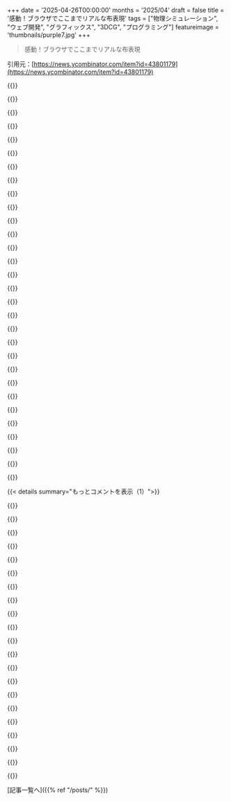 +++
date = '2025-04-26T00:00:00'
months = '2025/04'
draft = false
title = '感動！ブラウザでここまでリアルな布表現'
tags = ["物理シミュレーション", "ウェブ開発", "グラフィックス", "3DCG", "プログラミング"]
featureimage = 'thumbnails/purple7.jpg'
+++

> 感動！ブラウザでここまでリアルな布表現

引用元：[https://news.ycombinator.com/item?id=43801179](https://news.ycombinator.com/item?id=43801179)




{{<matomeQuote body="ブラウザ向けの別の布表現だよ： https://oimo.io/works/cloth/" userName="mmwelt" createdAt="2025/04/26 09:14:53" color="">}}




{{<matomeQuote body="Cool だね。いつになったら games でこういう布のインタラクションができるようになるの？" userName="luotuoshangdui" createdAt="2025/04/26 13:28:14" color="">}}




{{<matomeQuote body="Splinter Cell、2002年のやつね： https://web.archive.org/web/20220207182149/https://gfycat.co..." userName="spiralganglion" createdAt="2025/04/26 16:39:41" color="#ff5733">}}




{{<matomeQuote body="こういうの、2000s 後半にめっちゃ流行ったんだよね。NVIDIA が PhysX を買収して、急に全ての AAA game で cloth animation が使われるようになったんだ（もちろん、nvidia GPU を買ってればだけど）。例えば、Mirror’s Edge なんか、supported card でプレイすると interactive な tarpaulins とか drapes がいっぱい出てくるよ。" userName="swiftcoder" createdAt="2025/04/26 19:23:15" color="#785bff">}}




{{<matomeQuote body="あともう一つ（bevy を使った Rusty）。 desktop の方が better に runs するよ。" userName="stefanka" createdAt="2025/04/26 10:40:46" color="">}}




{{<matomeQuote body="link、忘れた？" userName="LtdJorge" createdAt="2025/04/27 16:42:39" color="">}}




{{<matomeQuote body="やってみたよ、ありがとう。<br>これね -＞ https://jbargu.github.io/cloth-simulation-bevy-rust/<br>あと、他の人がもう移植してるのもあるよ -＞ https://github.com/roackb2/verlet-rs" userName="stefanka" createdAt="2025/04/28 05:28:22" color="#785bff">}}




{{<matomeQuote body="Marian Pekárさんのブログ記事「https://pikuma.com/blog/verlet-integration-2d-cloth-physics-...」を読んだらverlet integrationが理解できて、自分で布シミュレーションを書けるようになったんだ。" userName="atan2" createdAt="2025/04/26 14:41:00" color="#ff5c5c">}}




{{<matomeQuote body="web dev/gradle/javaの知識からどうやってこういうものを作るんだろうね？俺もCSの学部行ってないから、どんなプログラミング言語を学んでもこれが理解できるようになるか不安になることがあるよ。OPENLYとかLIBGDX、GODOT、unityとかちょっとかじったけど、布シミュレーションをゼロから作るなんて、マジすごいな" userName="mattfrommars" createdAt="2025/04/26 13:01:20" color="">}}




{{<matomeQuote body="実は、思ってるよりずっとシンプルだよ。SWEのキャリアを始める前に、このスレッドのどこかでリンクされてる”tearable cloth”のデモを書いた俺が言うんだから間違いない。この場合は基本的な”verlet” integrationっていうので、グリッドを形成する2Dベクトルを現在と過去の位置に基づいて更新して、すぐ隣の点からの距離を一定に保つように制約するんだ。点と点を線で結べば、布の出来上がり。物理シミュレーションに魅せられて、実装するのが一番簡単だったものの一つだから、これで初めて知ったんだ。結果のわりにすごく手軽にできる。もちろん、そこから先はもっと複雑になるけどね。" userName="diss" createdAt="2025/04/27 06:06:54" color="#ff5c5c">}}




{{<matomeQuote body="物理シムを学ぶには、物理や数学の知識とプログラミングツールを分けて考えるのが大事だって学んだよ。最初は言語に組み込まれてると思ったけど、実際は数学・物理でモデル化して、それをツールに落とし込むんだ。簡単なアルゴリズムもあるけど、ちゃんとやるには数値解析とかも必要になる。コードは不格好になったりマジックナンバーだらけになったりするけどね。" userName="timeforcomputer" createdAt="2025/04/26 14:16:45" color="#45d325">}}




{{<matomeQuote body="web devとシミュレーション開発は全然違うんだ。Web devは統合がメインだけど、シミュレーションは計算がメインでコードの中身が大事。単一プロセスに集中できるのが利点。ブラウザがおすすめだよ。GanjaやD3、Processingみたいなツールが良いかもね。ゲームエンジンはシミュレーション単体よりずっと複雑だから注意してね。<br>1 - https://github.com/enkimute/ganja.js/blob/master/ganja.js<br>2 - https://github.com/d3/d3-force/tree/main/src<br>3 - https://processing.org/" userName="simpaticoder" createdAt="2025/04/26 17:00:44" color="#ff5733">}}




{{<matomeQuote body="結局は数学と物理だよ。ゲーム開発分野に知識が集まってるけど、ニッチな情報を見つけるのは難しいかも。グラフィックス/物理を学ぶならalextardif.com/LearningGraphics.htmlやlearnopengl.comが良いリソース。APIは大事だけど、物理シミュレーション本体がもっと重要だよ。C/C++が嫌ならWebGLも良いかもね。（情報源：俺はweb dev/gradle/java開発者で、趣味でゲームエンジン開発してるんだ）" userName="DavidPiper" createdAt="2025/04/26 14:38:59" color="#ff5c5c">}}




{{<matomeQuote body="そんなに難しくないよ。javascriptなら、各点を(x,y,z)で表現して、質量を与えて、毎フレーム重力を適用するんだ。ノイズを加えてもいいかもね。粒子が動こうとするたびに、三角法を使って力を辺を通して他の点に伝えるんだ。減衰量も加えると、暴走しないよ。質量は、その後の力によって各点がどれだけ影響されるかを決定するんだ。もし3Dがまだなら、2Dでやってみたらいいよ。" userName="gosub100" createdAt="2025/04/26 13:05:18" color="#ff33a1">}}




{{<matomeQuote body="それから、runge-kuttaとかimplicit methodsみたいな、ちっちゃいシミュレーションが爆発しないようにするためのものも調べてみたらいいよ．．．" userName="jeffreygoesto" createdAt="2025/04/26 13:58:59" color="#38d3d3">}}




{{<matomeQuote body="良い本で試せるのはDan Shifmanのthe nature of codeだよ、ゼロからヒーローになれるって感じ。" userName="wsintra2022" createdAt="2025/04/27 00:32:27" color="">}}




{{<matomeQuote body="最近その本の2.0版が出たみたいだよ。" userName="satvikpendem" createdAt="2025/04/27 02:14:59" color="">}}




{{<matomeQuote body="全然違うスキルセットだよ。基礎から始めて全部習得するにはひたすら頑張るしかないね（このデモはそんなに難しくないけど、一般的には何年もかかるかも）。javaとかweb devを学ぶときに身についたことをたくさん忘れる必要があるだろうね。" userName="qoez" createdAt="2025/04/26 14:28:14" color="">}}




{{<matomeQuote body="子供の頃、数学を知らずにボールシミュレーションをコードで作って速度や重力などを感覚的に理解した経験があるんだ。それが後で数学を習った時に役に立ったよ。この手の布シミュレーションも簡単なもので、コードを少し弄るだけで面白くできた経験があるんだ。物理的な正確さより面白さ重視なら、適当でもいけるのがこの手の面白いところだね。ちなみに自分はwebは苦手なんだけど、PHPとVanilla JSならできるかなハハハ。" userName="andai" createdAt="2025/04/26 16:54:12" color="#ff33a1">}}




{{<matomeQuote body="ああ、自分も子供の頃似たような過程を経験したよ。高校で三角法を習った時、何年も2D宇宙船の位置計算にsinとcosを使ってたから、かなり先を行ってたって気づいたのを覚えてる..." userName="stevage" createdAt="2025/04/26 23:06:49" color="#45d325">}}




{{<matomeQuote body="これ見て、ゲームElden Ringのすごい布デザインを解説してるPolygonのカッコいい動画思い出したよ。https://youtu.be/wSSqx-Dh6ko" userName="falcor84" createdAt="2025/04/26 10:14:45" color="#38d3d3">}}




{{<matomeQuote body="シェアありがとう、これすごいね。布には機能的な目的もあるんだって。FromSoftのゲームみたいに精密なヒットボックスと近接戦闘が大事なゲームでは、布が敵の形を隠して距離感を掴みにくくし、戦闘を難しく面白くしてるんだよ。現実の布も同じだね。自分はFromSoftのゲームプレイループは好みじゃないけど、デザインは本当に素晴らしいと思うな。" userName="imiric" createdAt="2025/04/27 09:07:36" color="#38d3d3">}}




{{<matomeQuote body="この手の布アニメーションはずっと好きだったんだ。初めて見たのはCodepenのdissimulateさんのtearable clothデモだったと思うーあのコードを9年前に書いたなんて信じられないよ！ https://codepen.io/dissimulate/pen/eZxEBO https://github.com/Dissimulate/Tearable-Cloth" userName="rikroots" createdAt="2025/04/26 07:00:09" color="#785bff">}}




{{<matomeQuote body="これは14年前の自分の作品だよ https://www.youtube.com/watch?v=G05M_Y6NQVM<br>こういう基本的なセットアップを実装するのはすごくシンプルだし、結果が超クールってのは同意するよ。" userName="wingerlang" createdAt="2025/04/26 07:56:37" color="#ff33a1">}}




{{<matomeQuote body="それ俺だよ！CodePenに最初バージョンを置いたのは13年くらい前かな。マジかよ…って自分でも信じられないけど、最初のプログラミングの仕事に就く前だって気づくと、確かにずいぶん昔のことだなって感じるわ。" userName="diss" createdAt="2025/04/27 06:21:12" color="#ff5733">}}




{{<matomeQuote body="2000年のゲーム Hitman は布の表現があったし、2008年の Mirror’s Edge には破れる布もあったよ。きっとこれらが最初じゃないと思うけどね。" userName="ribcage" createdAt="2025/04/26 08:50:52" color="#ff5c5c">}}




{{<matomeQuote body="このサイトの作者に「よくやった！」って言わせてくれよ。外部JavaScriptなしで、モバイルでもそのまま動くなんてさ。最近のテキストベースのサイトじゃ、こんなこと言えないからね。" userName="account-5" createdAt="2025/04/27 07:52:42" color="">}}




{{<matomeQuote body="こういう布シミュレーターって、いつもなんか不安定だよね。Grid clothを作ってみると、ランダムにバウンドしたり動き始めたりするの見れるよ。これって IEEE 754 浮動小数点エラーが蓄積するせいなの？" userName="sph" createdAt="2025/04/26 07:50:46" color="#ff5c5c">}}




{{<matomeQuote body="物理シミュレーションで”numerical integration”って検索してみて。https://en.wikipedia.org/wiki/Numerical_methods_for_ordinary... が参考になるよ。エラーの原因は浮動小数点じゃなく、連続関数を離散近似する性質にあるんだ。Wikipediaの記事にグラフもある。Eulers method, Verlet, Runge-Kutte など色々な手法があり、それぞれトレードオフがある。より複雑な手法が良い場合もあるけど、単純高速なものを多く回すのとどっちが良いかって問題もあるんだ。" userName="Karliss" createdAt="2025/04/26 09:04:50" color="#ff5733">}}




{{<matomeQuote body="俺、色々計算エンジンのデモ持ってるんだ。俺なりに解釈したやつで、変数とかいじれるよ。でも、前のコメント見て Verlet integration って初めて知ったわ。数学でF取ったし、物理は試験前に放り出されたから当然なんだけどね。で… Verlet って Euler とか Runge-Kutte と比べて、どれくらい効率的で正確なの？ この手の計算で他にどんな手法があるの？<br> https://scrawl-v8.rikweb.org.uk/demo/particles-008.html<br> https://en.wikipedia.org/wiki/Verlet_integration" userName="rikroots" createdAt="2025/04/26 10:58:26" color="#785bff">}}




{{< details summary="もっとコメントを表示（1）">}}

{{<matomeQuote body="Verlet integration は、みんな自分でゲームエンジン書いてた時代に、パーティクルエフェクトとかソフトサーフェスで定番手法になったんだ。主に初代 Hitman の実装を文書化した論文のおかげだよ。実際、ゲーム開発者たちの間では、その目的のためだけに、言わば「カーゴカルト」的に使われた感じかな。本来は一般的な手法で、他の手法と競合するのにね。<br> https://www.cs.cmu.edu/afs/cs/academic/class/15462-s13/www/l..." userName="debugnik" createdAt="2025/04/26 11:45:49" color="#45d325">}}




{{<matomeQuote body="彼らがどのインテグレータを使ってるか知りたいね。Verlet スキームはほとんど労力かけずに実装できるし、この問題（例：leap frog method を見てみて）に悩まされないんだ。<br>でも一般的に、特に CG アプリケーションでは、ほぼ間違いなく何らかのダンピング機構を追加すると思うよ。" userName="Azrael3000" createdAt="2025/04/26 10:07:48" color="#ff5c5c">}}




{{<matomeQuote body="この投稿のこと？ ウィンドウのタイトルに”Verlet simulation test”って書いてあるよ。" userName="debugnik" createdAt="2025/04/26 11:28:54" color="#38d3d3">}}




{{<matomeQuote body="ああ、ありがとう、見落としてたわ。それなら、ダンピングはほとんど使われてないみたいだね。" userName="Azrael3000" createdAt="2025/04/26 11:58:42" color="">}}




{{<matomeQuote body="物理シミュレーションでエネルギー保存って、特別にコード書かないと勝手に働くわけじゃないんだよね（たとえば周期的に手動で調整するとか）。丸め誤差だけじゃなくて、時間の量子化とか数学モデル由来の細かい誤差もあるんだ。もし誤差が減衰側に出るなら、現実みたいに動きがだんだん止まるエネルギー散逸効果になる。加速側だとシミュレーションが暴走しちゃうんだよ。" userName="praptak" createdAt="2025/04/26 11:04:53" color="#45d325">}}




{{<matomeQuote body="これ、マジでヤバい作業だわ ー シンプルなのに目を奪われる。Verlet integrationが自然でリアルな布シミュレーション作るのにどんだけパワフルか、ってのがマジでわかるね。興味ある人には、Hitmanゲームエンジン出身のJakobsen’s paperもおすすめするよ ー 定番だから。この刺激的なプロジェクトをシェアしてくれてありがとう！" userName="Borzadaran" createdAt="2025/04/26 15:03:24" color="#ff5c5c">}}




{{<matomeQuote body="こういうのがどう動くか、みたいな難しい質問をみんながしてるの見るの好きだな。何年もかけて無数の小さいステップから全部が積み上がってるんだなっていつも感じるわ。数学が壁みたいに感じるとこにぶち当たったことある？それとも、カチッとわかるまでひたすら打ち込み続ける感じ？" userName="gitroom" createdAt="2025/04/26 16:11:29" color="">}}




{{<matomeQuote body="いくつかのパラメーターと制約を設定するだけで、こんなにリアルな動きになるってのが一番すごいと思う。これって、周りの世界が隠されたモデルと力の集まりなのかもしれない、ってのを思い出させてくれる感じだね ー そして俺たちの仕事はそれらを見つけてシミュレーションすることなのかも。素晴らしい作業！" userName="Borzadaran" createdAt="2025/04/26 15:05:41" color="#45d325">}}




{{<matomeQuote body="作者さん、Godotの追加機能もいくつか作ったんだってね。これもGodotで作ったのかな？無料のゲームエンジンにとっては、こういうのがあると嬉しいよね。" userName="stefanka" createdAt="2025/04/26 10:29:02" color="">}}




{{<matomeQuote body="GodotってWebもターゲットにできるから、あり得る話だね。" userName="__loam" createdAt="2025/04/26 10:44:40" color="">}}




{{<matomeQuote body="「Cloth Type」の前の単語をクリックすると、Gridに変えられてもっとクールな操作ができるよ。" userName="ninju" createdAt="2025/04/26 13:43:35" color="#ff5733">}}




{{<matomeQuote body="誰かこれアップデートしてくれない？スマホに息吹きかけて布が動くようにさ。" userName="1001directories" createdAt="2025/04/26 22:31:56" color="">}}




{{<matomeQuote body="これって新しいCiechanowskiなの？" userName="brcmthrowaway" createdAt="2025/04/26 07:32:33" color="">}}




{{<matomeQuote body="ってことは、10年後にはロボットにシャツたたませられるってこと？" userName="polotics" createdAt="2025/04/26 08:05:49" color="">}}




{{<matomeQuote body="ばねとかダンパーモデルを使った布シミュレーションなんてかなり昔からあることだよ。布折りロボットの研究よりさらに古くて、けっこう進化してるんだ。最近のサーベイ論文があるから見てみてね：https://arxiv.org/abs/2407.01361" userName="stefanka" createdAt="2025/04/26 10:38:24" color="#ff33a1">}}




{{<matomeQuote body="FoldimateとかLaundroidじゃ満足できないの？" userName="m0llusk" createdAt="2025/04/26 12:25:25" color="">}}




{{<matomeQuote body="Foldimateってまだちゃんと事業続いてるのかはっきりできる？ Wikipedia見たら事業たたんだって書いてあったけど、一部のウェブサイトではまだFoldimate売ろうとしてるみたいだよ。<br>Laundroidについては、16000（たぶんドルかな）は他のところでやってもらうより高いね。" userName="polotics" createdAt="2025/04/26 15:28:47" color="">}}




{{<matomeQuote body="これみたいに簡単なやり方で流体（空気）シミュレーションってできる？" userName="faeyanpiraat" createdAt="2025/04/26 11:17:52" color="">}}




{{<matomeQuote body="いや、流体シミュレーションはもっとずっと複雑だよ。でも、比較的簡単なSmoothed Particle Hydrodynamicsのデモならいくつかあるよ。" userName="diss" createdAt="2025/04/27 06:15:10" color="#45d325">}}




{{<matomeQuote body="すごくきれいだね、ロボットシミュレーションはこれみたいなのでメリットありそう。ロボット分野での布シミュレーションってまだかなりダメダメな状態だからね。" userName="sashank_1509" createdAt="2025/04/26 07:09:40" color="#785bff">}}

{{</details>}}



[記事一覧へ]({{% ref "/posts/" %}})
